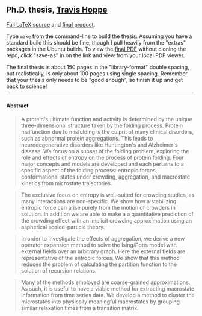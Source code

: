 ## Ph.D. thesis, [Travis Hoppe](http://thoppe.github.io/)
[Full LaTeX source](.) and [final product](thesis.pdf).

Type `make` from the command-line to build the thesis.
Assuming you have a standard build this should be fine, though I pull heavily from the "extras" packages in the Ubuntu builds.
To view the [final PDF](thesis.pdf) without cloning the repo, click "save-as" in on the link and view from your local PDF viewer.


The final thesis is about 150 pages in the "library-format" double spacing, but realistically, is only about 100 pages using single spacing.
Remember that your thesis only needs to be "good enough", so finish it up and get back to science!

--------------------------------------------------------------------------

#### Abstract 
> A protein's ultimate function and activity is determined by the unique three-dimensional structure taken by the folding process. Protein malfunction due to misfolding is the culprit of many clinical disorders, such as abnormal protein aggregations. This leads to neurodegenerative disorders like Huntington's and Alzheimer's disease. We focus on a subset of the folding problem, exploring the role and effects of entropy on the process of protein folding. Four major concepts and models are developed and each pertains to a specific aspect of the folding process: entropic forces, conformational states under crowding, aggregation, and macrostate kinetics from microstate trajectories. 

> The exclusive focus on entropy is well-suited for crowding studies, as many interactions are non-specific. We show how a stabilizing entropic force can arise purely from the motion of crowders in solution. In addition we are able to make a a quantitative prediction of the crowding effect with an implicit crowding approximation using an aspherical scaled-particle theory.

> In order to investigate the effects of aggregation, we derive a new operator expansion method to solve the Ising/Potts model with external fields over an arbitrary graph. Here the external fields are representative of the entropic forces. We show that this method reduces the problem of calculating the partition function to the solution of recursion relations. 

> Many of the methods employed are coarse-grained approximations. As such, it is useful to have a viable method for extracting macrostate information from time series data. We develop a method to cluster the microstates into physically meaningful macrostates by grouping similar relaxation times from a transition matrix.  
